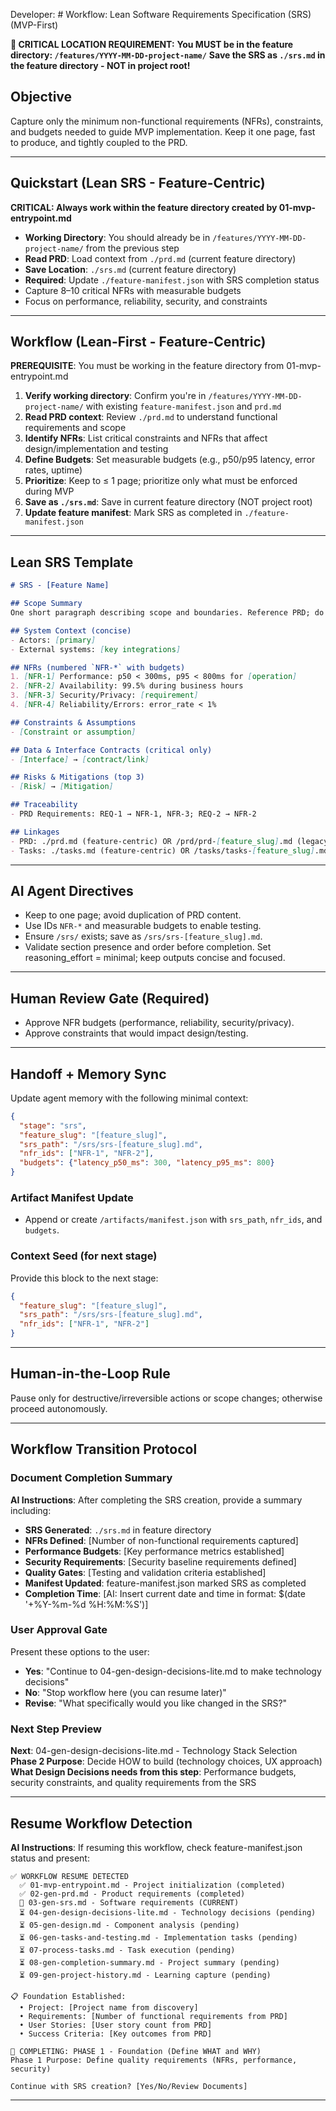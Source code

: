 Developer: # Workflow: Lean Software Requirements Specification (SRS) (MVP-First)

**🚨 CRITICAL LOCATION REQUIREMENT:**
**You MUST be in the feature directory: `/features/YYYY-MM-DD-project-name/`**
**Save the SRS as `./srs.md` in the feature directory - NOT in project root!**

## Objective
Capture only the minimum non-functional requirements (NFRs), constraints, and budgets needed to guide MVP implementation. Keep it one page, fast to produce, and tightly coupled to the PRD.

---

## Quickstart (Lean SRS - Feature-Centric)

**CRITICAL: Always work within the feature directory created by 01-mvp-entrypoint.md**

- **Working Directory**: You should already be in `/features/YYYY-MM-DD-project-name/` from the previous step
- **Read PRD**: Load context from `./prd.md` (current feature directory)
- **Save Location**: `./srs.md` (current feature directory)
- **Required**: Update `./feature-manifest.json` with SRS completion status
- Capture 8–10 critical NFRs with measurable budgets
- Focus on performance, reliability, security, and constraints

---

## Workflow (Lean-First - Feature-Centric)

**PREREQUISITE**: You must be working in the feature directory from 01-mvp-entrypoint.md

1. **Verify working directory**: Confirm you're in `/features/YYYY-MM-DD-project-name/` with existing `feature-manifest.json` and `prd.md`
2. **Read PRD context**: Review `./prd.md` to understand functional requirements and scope
3. **Identify NFRs**: List critical constraints and NFRs that affect design/implementation and testing
4. **Define Budgets**: Set measurable budgets (e.g., p50/p95 latency, error rates, uptime)
5. **Prioritize**: Keep to ≤ 1 page; prioritize only what must be enforced during MVP
6. **Save as `./srs.md`**: Save in current feature directory (NOT project root)
7. **Update feature manifest**: Mark SRS as completed in `./feature-manifest.json`

---

## Lean SRS Template
```markdown
# SRS - [Feature Name]

## Scope Summary
One short paragraph describing scope and boundaries. Reference PRD; do not restate.

## System Context (concise)
- Actors: [primary]
- External systems: [key integrations]

## NFRs (numbered `NFR-*` with budgets)
1. [NFR-1] Performance: p50 < 300ms, p95 < 800ms for [operation]
2. [NFR-2] Availability: 99.5% during business hours
3. [NFR-3] Security/Privacy: [requirement]
4. [NFR-4] Reliability/Errors: error_rate < 1%

## Constraints & Assumptions
- [Constraint or assumption]

## Data & Interface Contracts (critical only)
- [Interface] → [contract/link]

## Risks & Mitigations (top 3)
- [Risk] → [Mitigation]

## Traceability
- PRD Requirements: REQ-1 → NFR-1, NFR-3; REQ-2 → NFR-2

## Linkages
- PRD: ./prd.md (feature-centric) OR /prd/prd-[feature_slug].md (legacy)
- Tasks: ./tasks.md (feature-centric) OR /tasks/tasks-[feature_slug].md (legacy)
```

---

## AI Agent Directives
- Keep to one page; avoid duplication of PRD content.
- Use IDs `NFR-*` and measurable budgets to enable testing.
- Ensure `/srs/` exists; save as `/srs/srs-[feature_slug].md`.
- Validate section presence and order before completion.
Set reasoning_effort = minimal; keep outputs concise and focused.

 

---

## Human Review Gate (Required)
- Approve NFR budgets (performance, reliability, security/privacy).
- Approve constraints that would impact design/testing.

---

## Handoff + Memory Sync
Update agent memory with the following minimal context:

```json
{
  "stage": "srs",
  "feature_slug": "[feature_slug]",
  "srs_path": "/srs/srs-[feature_slug].md",
  "nfr_ids": ["NFR-1", "NFR-2"],
  "budgets": {"latency_p50_ms": 300, "latency_p95_ms": 800}
}
```

### Artifact Manifest Update
- Append or create `/artifacts/manifest.json` with `srs_path`, `nfr_ids`, and `budgets`.

 

### Context Seed (for next stage)
Provide this block to the next stage:

```json
{
  "feature_slug": "[feature_slug]",
  "srs_path": "/srs/srs-[feature_slug].md",
  "nfr_ids": ["NFR-1", "NFR-2"]
}
```

---

## Human-in-the-Loop Rule
Pause only for destructive/irreversible actions or scope changes; otherwise proceed autonomously.

---

## Workflow Transition Protocol

### Document Completion Summary
**AI Instructions**: After completing the SRS creation, provide a summary including:
- **SRS Generated**: `./srs.md` in feature directory
- **NFRs Defined**: [Number of non-functional requirements captured]
- **Performance Budgets**: [Key performance metrics established]
- **Security Requirements**: [Security baseline requirements defined]
- **Quality Gates**: [Testing and validation criteria established]
- **Manifest Updated**: feature-manifest.json marked SRS as completed
- **Completion Time**: [AI: Insert current date and time in format: $(date '+%Y-%m-%d %H:%M:%S')]

### User Approval Gate
Present these options to the user:
- **Yes**: "Continue to 04-gen-design-decisions-lite.md to make technology decisions"
- **No**: "Stop workflow here (you can resume later)"
- **Revise**: "What specifically would you like changed in the SRS?"

### Next Step Preview
**Next**: 04-gen-design-decisions-lite.md - Technology Stack Selection
**Phase 2 Purpose**: Decide HOW to build (technology choices, UX approach)
**What Design Decisions needs from this step**: Performance budgets, security constraints, and quality requirements from the SRS

---

## Resume Workflow Detection

**AI Instructions**: If resuming this workflow, check feature-manifest.json status and present:

```
✅ WORKFLOW RESUME DETECTED
  ✅ 01-mvp-entrypoint.md - Project initialization (completed)
  ✅ 02-gen-prd.md - Product requirements (completed)
  🎯 03-gen-srs.md - Software requirements (CURRENT)
  ⏳ 04-gen-design-decisions-lite.md - Technology decisions (pending)
  ⏳ 05-gen-design.md - Component analysis (pending)
  ⏳ 06-gen-tasks-and-testing.md - Implementation tasks (pending)
  ⏳ 07-process-tasks.md - Task execution (pending)
  ⏳ 08-gen-completion-summary.md - Project summary (pending)
  ⏳ 09-gen-project-history.md - Learning capture (pending)

📋 Foundation Established:
  • Project: [Project name from discovery]
  • Requirements: [Number of functional requirements from PRD]
  • User Stories: [User story count from PRD]
  • Success Criteria: [Key outcomes from PRD]

📍 COMPLETING: PHASE 1 - Foundation (Define WHAT and WHY)
Phase 1 Purpose: Define quality requirements (NFRs, performance, security)

Continue with SRS creation? [Yes/No/Review Documents]
```

---


